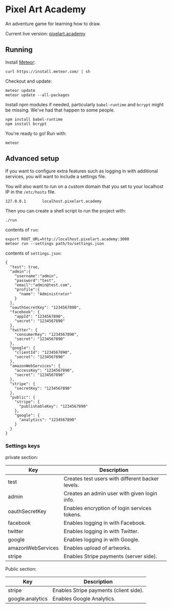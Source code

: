 # Pixel Art Academy

An adventure game for learning how to draw.

Current live version: [pixelart.academy](https://pixelart.academy)

## Running

Install [Meteor](https://www.meteor.com):

```
curl https://install.meteor.com/ | sh
```

Checkout and update:

```
meteor update
meteor update --all-packages
```

Install npm modules if needed, particularly `babel-runtime` and `bcrypt` might be missing. We've had that happen to some people.

```
npm install babel-runtime
npm install bcrypt
```

You're ready to go! Run with:

```
meteor
```

## Advanced setup 

If you want to configure extra features such as logging in with 
additional services, you will want to include a settings file.

You will also want to run on a custom domain that you set to your
localhost IP in the `/etc/hosts` file.

```
127.0.0.1       localhost.pixelart.academy
```

Then you can create a shell script to run the project with:

```
./run
```

contents of `run`:

```
export ROOT_URL=http://localhost.pixelart.academy:3000
meteor run --settings path/to/settings.json
```

contents of `settings.json`:

```
{
  "test": true,
  "admin":{
    "username":"admin",
    "password":"test",
    "email":"admin@test.com",
    "profile":{
      "name": "Administrator"
    }
  },
  "oauthSecretKey": "1234567890",
  "facebook": {
    "appId": "1234567890",
    "secret": "1234567890"
  },
  "twitter": {
    "consumerKey": "1234567890",
    "secret": "1234567890"
  },
  "google": {
    "clientId": "1234567890",
    "secret": "1234567890"
  },
  "amazonWebServices": {
    "accessKey": "1234567890",
    "secret": "1234567890"
  },
  "stripe": {
    "secretKey": "1234567890"
  },
  "public": {
    "stripe": {
      "publishableKey": "1234567890"
    },
    "google": {
      "analytics": "1234567890"
    }
  }
}
```

### Settings keys

private section:

| Key                  | Description                                                                |
|----------------------|----------------------------------------------------------------------------|
| test                 | Creates test users with different backer levels.                           |
| admin                | Creates an admin user with given login info.                               |
| oauthSecretKey       | Enables encryption of login services tokens.                               |
| facebook             | Enables logging in with Facebook.                                          |
| twitter              | Enables logging in with Twitter.                                           |
| google               | Enables logging in with Google.                                            |
| amazonWebServices    | Enables upload of artworks.                                                |
| stripe               | Enables Stripe payments (server side).                                     |

Public section:

| Key                  | Description                                                                |
|----------------------|----------------------------------------------------------------------------|
| stripe               | Enables Stripe payments (client side).                                     |
| google.analytics     | Enables Google Analytics.                                                  |
